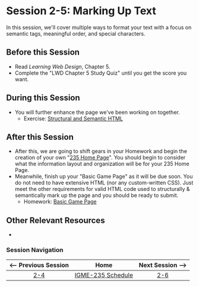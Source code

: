 # Session 2-5: Marking Up Text

In this session, we'll cover multiple ways to format your text with a focus on semantic tags, meaningful order, and special characters.

## Before this Session
- Read *Learning Web Design*, Chapter 5.
- Complete the "LWD Chapter 5 Study Quiz" until you get the score you want.

## During this Session
- You will further enhance the page we've been working on together.
    - Exercise: [Structural and Semantic HTML](../exercises/semantic.md)

## After this Session
- After this, we are going to shift gears in your Homework and begin the creation of your own "[235 Home Page](https://github.com/tonethar/IGME-235-Shared/blob/master/hw/homepage.md)".  You should begin to consider what the information layout and organization will be for your 235 Home Page.
- Meanwhile, finish up your "Basic Game Page" as it will be due soon.  You do not need to have extensive HTML (nor any custom-written CSS).  Just meet the other requirements for valid HTML code used to structurally & semantically mark up the page and you should be ready to submit.
    - Homework: [Basic Game Page](https://github.com/tonethar/IGME-235-Shared/blob/master/hw/basicpage.md)


## Other Relevant Resources
- 

### Session Navigation

| <-- Previous Session |               Home                  | Next Session --> |
|:--------------------:|:-----------------------------------:|:----------------:|
|  [2-4](2-4.md)       | [IGME-235 Schedule](../schedule.md) |   [2-6](2-6.md)  |
